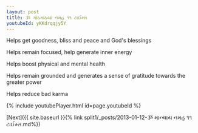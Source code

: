 ```yaml
---
layout: post
title: ૐ ગાંઠગાંઠયાં નમહ ૧૧ ટાઈમ્સ
youtubeId: yKKdrqqjy5Y
---
```

 
 
Helps get goodness, bliss and peace and God's blessings
 
Helps remain focused, help generate inner energy 
 
Helps boost physical and mental health 
 
Helps remain grounded and generates a sense of gratitude towards the greater power 
 
Helps reduce bad karma
 
 
 
 


{% include youtubePlayer.html id=page.youtubeId %}
 
[Next]({{ site.baseurl }}{% link  split1/_posts/2013-01-12-ૐ માન્યાય નમહ ૧૧ ટાઈમ્સ.md%})
 
